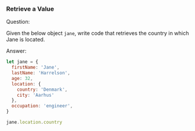 

### Retrieve a Value

Question:

Given the below object `jane`, write code that retrieves the country in which Jane is located.



Answer:

```javascript
let jane = {
  firstName: 'Jane',
  lastName: 'Harrelson',
  age: 32,
  location: {
    country: 'Denmark',
    city: 'Aarhus'
  },
  occupation: 'engineer',
}

jane.location.country
```